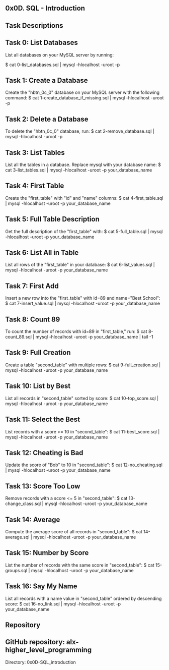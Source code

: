 ## 0x0D. SQL - Introduction

## Task Descriptions

## Task 0: List Databases
List all databases on your MySQL server by running:

$ cat 0-list_databases.sql | mysql -hlocalhost -uroot -p

## Task 1: Create a Database
Create the "hbtn_0c_0" database on your MySQL server with the following command:
$ cat 1-create_database_if_missing.sql | mysql -hlocalhost -uroot -p

## Task 2: Delete a Database
To delete the "hbtn_0c_0" database, run:
$ cat 2-remove_database.sql | mysql -hlocalhost -uroot -p

## Task 3: List Tables
List all the tables in a database. Replace mysql with your database name:
$ cat 3-list_tables.sql | mysql -hlocalhost -uroot -p your_database_name

## Task 4: First Table
Create the "first_table" with "id" and "name" columns:
$ cat 4-first_table.sql | mysql -hlocalhost -uroot -p your_database_name

## Task 5: Full Table Description
Get the full description of the "first_table" with:
$ cat 5-full_table.sql | mysql -hlocalhost -uroot -p your_database_name

## Task 6: List All in Table
List all rows of the "first_table" in your database:
$ cat 6-list_values.sql | mysql -hlocalhost -uroot -p your_database_name

## Task 7: First Add
Insert a new row into the "first_table" with id=89 and name="Best School":
$ cat 7-insert_value.sql | mysql -hlocalhost -uroot -p your_database_name

## Task 8: Count 89
To count the number of records with id=89 in "first_table," run:
$ cat 8-count_89.sql | mysql -hlocalhost -uroot -p your_database_name | tail -1

## Task 9: Full Creation
Create a table "second_table" with multiple rows:
$ cat 9-full_creation.sql | mysql -hlocalhost -uroot -p your_database_name

## Task 10: List by Best
List all records in "second_table" sorted by score:
$ cat 10-top_score.sql | mysql -hlocalhost -uroot -p your_database_name

## Task 11: Select the Best
List records with a score >= 10 in "second_table":
$ cat 11-best_score.sql | mysql -hlocalhost -uroot -p your_database_name

## Task 12: Cheating is Bad
Update the score of "Bob" to 10 in "second_table":
$ cat 12-no_cheating.sql | mysql -hlocalhost -uroot -p your_database_name

## Task 13: Score Too Low
Remove records with a score <= 5 in "second_table":
$ cat 13-change_class.sql | mysql -hlocalhost -uroot -p your_database_name

## Task 14: Average
Compute the average score of all records in "second_table":
$ cat 14-average.sql | mysql -hlocalhost -uroot -p your_database_name

## Task 15: Number by Score
List the number of records with the same score in "second_table":
$ cat 15-groups.sql | mysql -hlocalhost -uroot -p your_database_name

## Task 16: Say My Name
List all records with a name value in "second_table" ordered by descending score:
$ cat 16-no_link.sql | mysql -hlocalhost -uroot -p your_database_name

## Repository
## GitHub repository: alx-higher_level_programming
Directory: 0x0D-SQL_introduction
